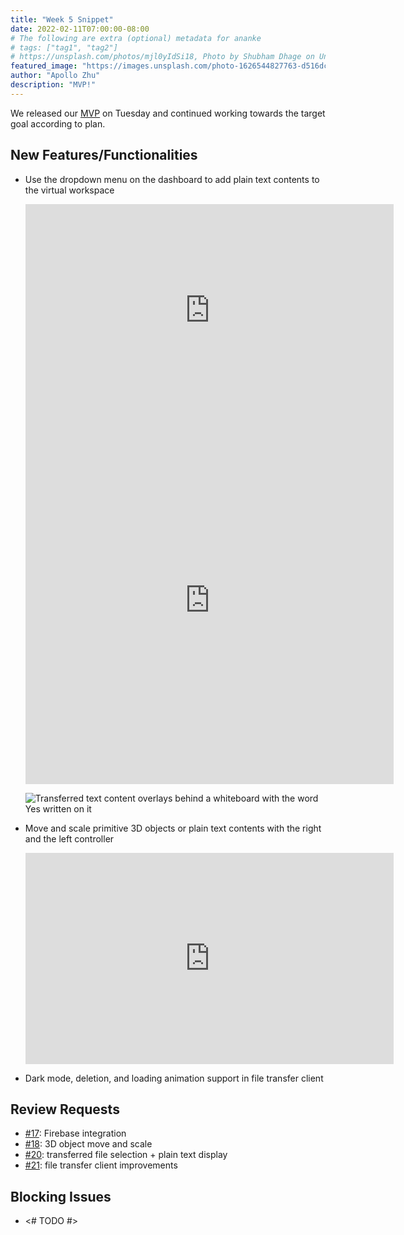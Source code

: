 ```yaml
---
title: "Week 5 Snippet"
date: 2022-02-11T07:00:00-08:00
# The following are extra (optional) metadata for ananke
# tags: ["tag1", "tag2"]
# https://unsplash.com/photos/mjl0yIdSi18, Photo by Shubham Dhage on Unsplash
featured_image: "https://images.unsplash.com/photo-1626544827763-d516dce335e2"
author: "Apollo Zhu"
description: "MVP!"
---
```


We released our [MVP](https://github.com/UWRealityLab/xrcapstone22wi-team8/releases/tag/mvp-rc.1) on Tuesday and continued working towards the target goal according to plan.

<!--more-->

## New Features/Functionalities

- Use the dropdown menu on the dashboard to add plain text contents to the virtual workspace 
  <iframe width="589" height="339" src="https://www.youtube-nocookie.com/embed/Vcnx7S1Zh74?start=2" title="Boardless - File Transfer Client" frameborder="0" allow="accelerometer; autoplay; clipboard-write; encrypted-media; gyroscope; picture-in-picture" allowfullscreen></iframe>

  <iframe width="589" height="589" src="https://www.youtube-nocookie.com/embed/16W1N3Jn1Bk" title="Boardless - File Dropdown" frameborder="0" allow="accelerometer; autoplay; clipboard-write; encrypted-media; gyroscope; picture-in-picture" allowfullscreen></iframe>

  ![Transferred text content overlays behind a whiteboard with the word Yes written on it](../../images/week5/draw-on-file.png)
- Move and scale primitive 3D objects or plain text contents with the right and the left controller
  <iframe width="589" height="338" src="https://www.youtube-nocookie.com/embed/yyZRPcLZ9qE" title="Boardless - 2D Brush & 3D Shape Generation" frameborder="0" allow="accelerometer; autoplay; clipboard-write; encrypted-media; gyroscope; picture-in-picture" allowfullscreen></iframe>
- Dark mode, deletion, and loading animation support in file transfer client

## Review Requests

- [#17](https://github.com/UWRealityLab/xrcapstone22wi-team8/pull/17): Firebase integration
- [#18](https://github.com/UWRealityLab/xrcapstone22wi-team8/pull/18): 3D object move and scale
- [#20](https://github.com/UWRealityLab/xrcapstone22wi-team8/pull/20): transferred file selection + plain text display
- [#21](https://github.com/UWRealityLab/xrcapstone22wi-team8/pull/21): file transfer client improvements

## Blocking Issues

- <# TODO #>
